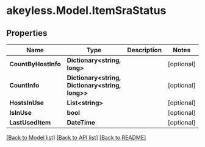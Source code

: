 # akeyless.Model.ItemSraStatus

## Properties

Name | Type | Description | Notes
------------ | ------------- | ------------- | -------------
**CountByHostInfo** | **Dictionary&lt;string, long&gt;** |  | [optional] 
**CountInfo** | **Dictionary&lt;string, Dictionary&lt;string, long&gt;&gt;** |  | [optional] 
**HostsInUse** | **List&lt;string&gt;** |  | [optional] 
**IsInUse** | **bool** |  | [optional] 
**LastUsedItem** | **DateTime** |  | [optional] 

[[Back to Model list]](../README.md#documentation-for-models) [[Back to API list]](../README.md#documentation-for-api-endpoints) [[Back to README]](../README.md)

